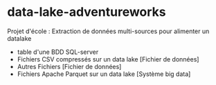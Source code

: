 # data-lake-adventureworks
Projet d'école : Extraction de données multi-sources pour alimenter un datalake
* table d'une BDD SQL-server
* Fichiers CSV compressés sur un data lake [Fichier de données]
* Autres Fichiers [Fichier de données]
* Fichiers Apache Parquet sur un data lake [Système big data]